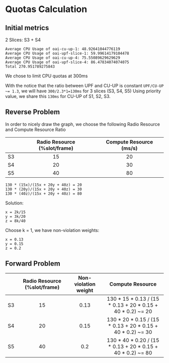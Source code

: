 # Quotas Calculation

## Initial metrics
2 Slices: S3 + S4
```
Average CPU Usage of oai-cu-up-1: 48.92641044776119
Average CPU Usage of oai-upf-slice-1: 59.99614179104478
Average CPU Usage of oai-cu-up-4: 75.55089629629629
Average CPU Usage of oai-upf-slice-4: 86.47834074074075
Total 270.951789275843
```

We chose to limit CPU quotas at 300ms

With the notice that the ratio between UPF and CU-UP is constant `UPF/CU-UP ~= 1.3`, we will have  `300/2.3*1=130ms` for 3 slices (S3, S4, S5)
Using priority value, we share this `130ms` for CU-UP of S1, S2, S3.

## Reverse Problem

In order to nicely draw the graph, we choose the following Radio Resource and Compute Resource Ratio

|     |  Radio Resource (%slot/frame)   |  Compute Resource (ms/s)    |
| :---: | :---: | :---: |
| S3 | 15 | 20 |
| S4 | 20 | 30 |
| S5 | 40 | 80 |

```
130 * (15x)/(15x + 20y + 40z) = 20
130 * (20y)/(15x + 20y + 40z) = 30
130 * (40z)/(15x + 20y + 40z) = 80
```

Solution:
```
x = 2k/15
y = 3k/20
z = 8k/40
```

Choose k = 1, we have non-violation weights:
```
x = 0.13
y = 0.15
z = 0.2
```

## Forward Problem
|     |  Radio Resource (%slot/frame)   |  Non-violation weight    | Compute Resource |
| :---: | :---: | :---: | :---: |
| S3 | 15 | 0.13 | 130 * 15 * 0.13 / (15 * 0.13 + 20 * 0.15 + 40 * 0.2) ~= 20 |
| S4 | 20 | 0.15 | 130 * 20 * 0.15 / (15 * 0.13 + 20 * 0.15 + 40 * 0.2) ~= 30 |
| S5 | 40 | 0.2  | 130 * 40 * 0.20 / (15 * 0.13 + 20 * 0.15 + 40 * 0.2) ~= 80 | 
